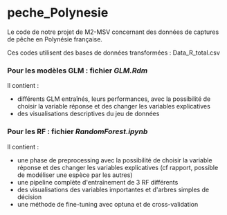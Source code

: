 # peche_Polynesie
Le code de notre projet de M2-MSV concernant des données de captures de pêche en Polynésie française.

Ces codes utilisent des bases de données transformées : Data_R_total.csv

### Pour les modèles GLM : fichier *GLM.Rdm*
Il contient :
- différents GLM entraînés, leurs performances, avec la possibilité de choisir la variable réponse et des changer les variables explicatives
- des visualisations descriptives du jeu de données

### Pour les RF : fichier *RandomForest.ipynb*
Il contient :
- une phase de preprocessing avec la possibilité de choisir la variable réponse et des changer les variables explicatives (cf rapport, possible de modéliser une espèce par les autres)
- une pipeline complète d'entraînement de 3 RF différents
- des visualisations des variables importantes et d'arbres simples de décision
- une méthode de fine-tuning avec optuna et de cross-validation

